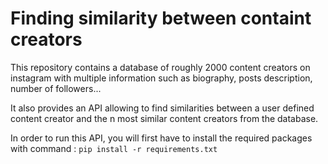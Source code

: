 # Finding similarity between containt creators

This repository contains a database of roughly 2000 content creators on instagram with multiple information such as biography, posts description, number of followers...

It also provides an API allowing to find similarities between a user defined content creator and the n most similar content creators from the database.

In order to run this API, you will first have to install the required packages with command :  `pip install -r requirements.txt` 
